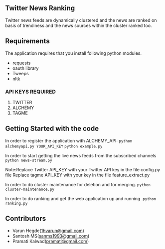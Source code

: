## Twitter News Ranking 

Twitter news feeds are dynamically clustered and the news are ranked on basis of trendiness and the news sources within the cluster ranked too.

## Requirements

The application requires that you install following python modules.
* requests
* oauth library
* Tweeps
* nltk


### API KEYS REQUIRED

1. TWITTER 
2. ALCHEMY
3. TAGME



## Getting Started with the code

In order to register the application with ALCHEMY_API:
	`python alchemyapi.py YOUR_API_KEY`
	`python example.py`

In order to start getting the live news feeds from the subscribed channels
	`python news-stream.py ` 

Note:Replace Twitter API_KEY with your Twitter API key in the file config.py file
	Replace tagme API_KEY with your key in the file feature_extract.py
	

In order to do cluster maintenance for deletion and for merging.
	`python cluster-maintenance.py`


In order to do ranking and get the web application up and running.
	`python ranking.py`
	

## Contributors

+ Varun Hegde(1hvarun@gmail.com)
+ Santosh MS(sanms1993@gmail.com)
+ Pramati Kalwad(pramati@gmail.com)
